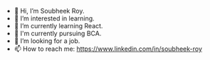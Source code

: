 - 👋 Hi, I’m Soubheek Roy.
- 👀 I’m interested in learning.
- 🌱 I’m currently learning React.
- 🌱 I'm currently pursuing BCA.
- 💞️ I’m looking for a job.
- 📫 How to reach me: https://www.linkedin.com/in/soubheek-roy

<!---
SoubheekRoy/SoubheekRoy is a ✨ special ✨ repository because its `README.md` (this file) appears on your GitHub profile.
You can click the Preview link to take a look at your changes.
--->
